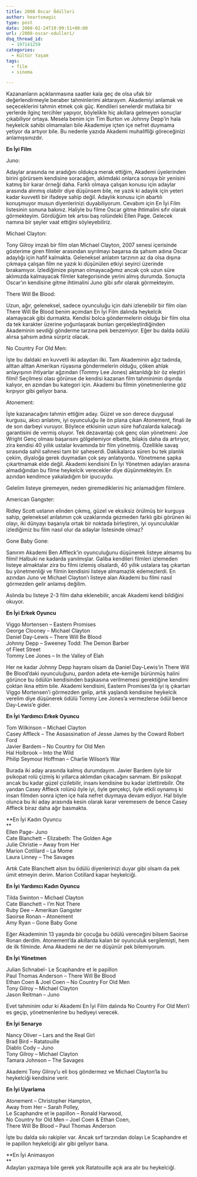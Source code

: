 ```yaml
---
title: 2008 Oscar Ödülleri
author: heartsmagic
type: post
date: 2008-02-24T19:09:51+00:00
url: /2008-oscar-odulleri/
dsq_thread_id:
  - 197141259
categories:
  - Kültür Yaşam
tags:
  - film
  - sinema

---
```

Kazananların açıklanmasına saatler kala geç de olsa ufak bir değerlendirmeyle beraber tahminlerimi aktarayım. Akademiyi anlamak ve seçeceklerini tahmin etmek çok güç. Kendileri senelerdir mutlaka bir yerlerde ilginç tercihler yapıyor, böylelikle hiç akıllara gelmeyen sonuçlar çıkabiliyor ortaya. Mesela benim için Tim Burton ve Johnny Depp&#8217;in hala heykelcik sahibi olmamaları bile Akademiye içten içe nefret duymama yetiyor da artıyor bile. Bu nedenle yazıda Akademi muhalifliği göreceğinizi anlamışsınızdır.

<!--more-->

  
**En İyi Film**

Juno:

Adaylar arasında ne aradığını oldukça merak ettiğim, Akademi üyelerinden birini görürsem kendisine soracağım, aklımdaki onlarca soruya bir yenisini katmış bir karar örneği daha. Farklı olmaya çalışan konusu için adaylar arasında alınmış olabilir diye düşünsem bile, ne yazık ki adaylık için yeteri kadar kuvvetli bir ifadeye sahip değil. Adaylık konusu için abartılı konuşmuyor musun diyenlerinizi duyabiliyorum. Cevabım için En İyi Film listesinin sonuna bakınız. Haliyle bu filme Oscar gitme ihtimalini sıfır olarak görmekteyim. Gördüğüm tek artısı baş rolündeki Ellen Page. Gelecek namına bir şeyler vaat ettiğini söyleyebiliriz.

Michael Clayton:

Tony Gilroy imzalı bir film olan Michael Clayton, 2007 senesi içerisinde gösterime giren filmler arasından sıyrılmayı başarsa da şahsım adına Oscar adaylığı için hafif kalmakta. Geleneksel anlatım tarzının az da olsa dışına çıkmaya çalışan film ne yazık ki düşünülen etkiyi seyirci üzerinde bırakamıyor. İzlediğimize pişman olmayacağımız ancak çok uzun süre aklımızda kalmayacak filmler kategorisinde yerini almış durumda. Sonuçta Oscar&#8217;ın kendisine gitme ihtimalini Juno gibi sıfır olarak görmekteyim.

There Will Be Blood:

Uzun, ağır, geleneksel, sadece oyunculuğu için dahi izlenebilir bir film olan There Will Be Blood benim açımdan En İyi Film dalında heykelcik alamayacak gibi durmakta. Kendisi bolca göndermelerin olduğu bir film olsa da tek karakter üzerine yoğunlaşarak bunları gerçekleştirdiğinden Akademinin sevdiği gönderme tarzına pek benzemiyor. Eğer bu dalda ödülü alırsa şahsım adına sürpriz olacak.

No Country For Old Men:

İşte bu daldaki en kuvvetli iki adaydan ilki. Tam Akademinin ağız tadında, alttan alttan Amerikan rüyasına göndermelerin olduğu, çöken ahlak anlayışının ihtiyarlar ağzından (Tommy Lee Jones) aktarıldığı bir öz eleştiri filmi! Seçilmesi olası görünse de kendisi kazanan film tahminimin dışında kalıyor, en azından bu kategori için. Akademi bu filmin yönetmenlerine göz kırpıyor gibi geliyor bana.

Atonement:

İşte kazanacağını tahmin ettiğim aday. Güzel ve son derece duygusal kurgusu, akıcı anlatımı, iyi oyunculuğu ile ön plana çıkan Atonement, finali ile de son darbeyi vuruyor. Böylece etkisinin uzun süre hafızalarda kalacağı garantisini de vermiş oluyor. Tek dezavantajı çok genç olan yönetmeni: Joe Wright Genç olması başarısını gölgelemiyor elbette, bilakis daha da artırıyor, zira kendisi 40 yıllık ustalar kıvamında bir film yönetmiş. Özellikle savaş sırasında sahil sahnesi tam bir şaheserdi. Dakikalarca süren bu tek planlık çekim, diyaloğa gerek duymadan çok şey anlatıyordu. Yönetmene şapka çıkartmamak elde değil. Akademi kendisini En İyi Yönetmen adayları arasına almadığından bu filme heykelcik verecekler diye düşünmekteyim. En azından kendimce yakaladığım bir ipucuydu.

Gelelim listeye giremeyen, neden giremediklerini hiç anlamadığım filmlere.

American Gangster:

Ridley Scott ustanın elinden çıkmış, güzel ve eksiksiz örülmüş bir kurguya sahip, geleneksel anlatımın çok uzaklarında gezmeden farklı gibi görünen iki olayı, iki dünyayı başarıyla ortak bir noktada birleştiren, iyi oyunculuklar izlediğimiz bu film nasıl olur da adaylar listesinde olmaz?

Gone Baby Gone:

Sanırım Akademi Ben Affleck&#8217;in oyunculuğunu düşünerek listeye almamış bu filmi! Halbuki ne kadarda yanılmışlar. Galiba kendileri filmleri izlemeden listeye almaktalar zira bu filmi izlemiş olsalardı, 40 yıllık ustalara taş çıkartan bu yönetmenliği ve filmin kendisini listeye almamazlık edemezlerdi. En azından Juno ve Michael Clayton&#8217;ı listeye alan Akademi bu filmi nasıl görmezden gelir anlamış değilim.

Aslında bu listeye 2-3 film daha eklenebilir, ancak Akademi kendi bildiğini okuyor.

**En İyi Erkek Oyuncu**

Viggo Mortensen &#8211; Eastern Promises  
George Clooney &#8211; Michael Clayton  
Daniel Day-Lewis &#8211; There Will Be Blood  
Johnny Depp &#8211; Sweeney Todd: The Demon Barber  
of Fleet Street  
Tommy Lee Jones &#8211; In the Valley of Elah

Her ne kadar Johnny Depp hayranı olsam da Daniel Day-Lewis&#8217;in There Will Be Blood&#8217;daki oyunculuğunu, pardon adeta ete-kemiğe bürünmüş halini görünce bu ödülün kendisinden başkasına verilmemesi gerektiğine kendimi çoktan ikna ettim bile. Akademi kendisini, Eastern Promises&#8217;da iyi iş çıkartan Viggo Mortensen&#8217;i görmezden gelip, artık yaşlandı kendisine heykelcik verelim diye düşünerek ödülü Tommy Lee Jones&#8217;a vermezlerse ödül bence Day-Lewis&#8217;e gider.

**En İyi Yardımcı Erkek Oyuncu**

Tom Wilkinson &#8211; Michael Clayton  
Casey Affleck &#8211; The Assassination of Jesse James by the Coward Robert Ford  
Javier Bardem &#8211; No Country for Old Men  
Hal Holbrook &#8211; Into the Wild  
Philip Seymour Hoffman &#8211; Charlie Wilson’s War

Burada iki aday arasında kalmış durumdayım. Javier Bardem öyle bir psikopat rolü çizmiş ki yıllarca aklımdan çıkacağını sanmam. Bir psikopat ancak bu kadar güzel çizilebilir, insanı kendisine bu kadar izlettirebilir. Öte yandan Casey Affleck rolünü öyle iyi, öyle gerçekçi, öyle etkili oynamış ki insan filmden sonra içten içe hala nefret duymaya devam ediyor. Hal böyle olunca bu iki aday arasında kesin olarak karar veremesem de bence Casey Affleck biraz daha ağır basmakta.

**En İyi Kadın Oyuncu  
**  
Ellen Page- Juno  
Cate Blanchett &#8211; Elizabeth: The Golden Age  
Julie Christie &#8211; Away from Her  
Marion Cotillard &#8211; La Mome  
Laura Linney &#8211; The Savages

Artık Cate Blanchett alsın bu ödülü diyenlerinizi duyar gibi olsam da pek ümit etmeyin derim. Marion Cotillard kapar heykelciği.

**En İyi Yardımcı Kadın Oyuncu**

Tilda Swinton &#8211; Michael Clayton  
Cate Blanchett &#8211; I’m Not There  
Ruby Dee &#8211; Amerikan Gangster  
Saoirse Ronan &#8211; Atonement  
Amy Ryan &#8211; Gone Baby Gone

Eğer Akademinin 13 yaşında bir çocuğa bu ödülü vereceğini bilsem Saoirse Ronan derdim. Atonement&#8217;da akıllarda kalan bir oyunculuk sergilemişti, hem de ilk filminde. Ama Akademi ne der ne düşünür pek bilemiyorum.

**En İyi Yönetmen**

Julian Schnabel- Le Scaphandre et le papillon  
Paul Thomas Anderson &#8211; There Will Be Blood  
Ethan Coen & Joel Coen &#8211; No Country For Old Men  
Tony Gilroy &#8211; Michael Clayton  
Jason Reitman &#8211; Juno

Evet tahminim odur ki Akademi En İyi Film dalında No Country For Old Men&#8217;i es geçip, yönetmenlerine bu hediyeyi verecek.

**En İyi Senaryo**

Nancy Oliver &#8211; Lars and the Real Girl  
Brad Bird &#8211; Ratatouille  
Diablo Cody &#8211; Juno  
Tony Gilroy &#8211; Michael Clayton  
Tamara Johnson &#8211; The Savages

Akademi Tony Gilroy&#8217;u eli boş göndermez ve Michael Clayton&#8217;la bu heykelciği kendisine verir.

**En İyi Uyarlama**

Atonement &#8211; Christopher Hampton,  
Away from Her &#8211; Sarah Polley,  
Le Scaphandre et le papillon &#8211; Ronald Harwood,  
No Country for Old Men &#8211; Joel Coen & Ethan Coen,  
There Will Be Blood &#8211; Paul Thomas Anderson

İşte bu dalda sıkı rakipler var. Ancak sırf tarzından dolayı Le Scaphandre et le papillon heykelciği alır gibi geliyor bana.

**En İyi Animasyon  
**  
Adayları yazmaya bile gerek yok Ratatouille açık ara alır bu heykelciği.